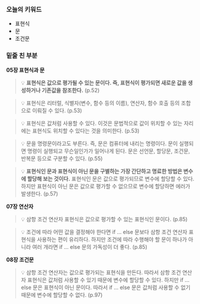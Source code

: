 ### 오늘의 키워드

- 표현식
- 문
- 조건문

### 밑줄 친 부분

**05장 표현식과 문**

> 💡 **표현식은 값으로 평가될 수 있는 문이다. 즉, 표현식이 평가되면 새로운 값을 생성하거나 기존값을 참조한다.** (p.52)

> 💡 표현식은 리터럴, 식별자(변수, 함수 등의 이름), 연산자, 함수 호출 등의 조합으로 이뤄질 수 있다. (p.53)

> 💡 표현식은 값처럼 사용할 수 있다. 이것은 문법적으로 값이 위치할 수 있는 자리에는 표현식도 위치할 수 있다는 것을 의미한다. (p.53)

> 💡 문을 명령문이라고도 부른다. 즉, 문은 컴퓨터에 내리는 명령이다. 문이 실행되면 명령이 실행되고 무슨일인가가 일어나게 된다. 문은 선언문, 할당문, 조건문, 반복문 등으로 구분할 수 있다. (p.55)

> 💡 **표현식인 문과 표현식이 아닌 문을 구별하는 가장 간단하고 명료한 방법은 변수에 할당해 보는 것이다.** 표현식인 문은 값으로 평가되므로 변수에 할당할 수 있다. 하지만 표현식이 아닌 문은 값으로 평가할 수 없으므로 변수에 할당하면 에러가 발생한다. (p.57)



**07장 연산자**

> 💡 삼항 조건 연산자 표현식은 값으로 평가할 수 있는 표현식인 문이다. (p.85)

> 💡 조건에 따라 어떤 값을 결정해야 한다면 if … else 문보다 삼항 조건 연산자 표현식을 사용하는 편이 유리하다. 하지만 조건에 따라 수행해야 할 문이 하나가 아니라 여러 개라면 if … else 문의 가독성이 더 좋다. (p.85)



**08장 조건문**

> 💡 삼항 조건 연산자는 값으로 평가되는 표현식을 만든다. 따라서 삼항 조건 연산자 표현식은 값처럼 사용할 수 있기 때문에 변수에 할당할 수 있다. 하지만 if … else 문은 표현식이 아닌 문이다. 따라서 if … else 문은 값처럼 사용할 수 없기 때문에 변수에 할당할 수 없다. (p.97)
